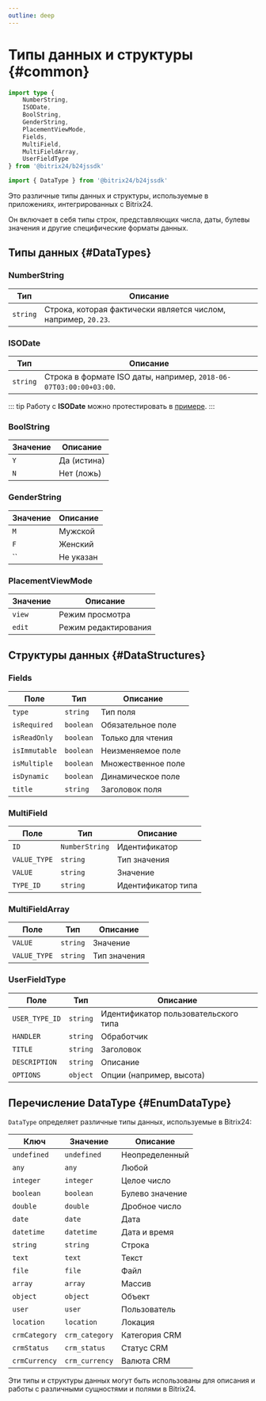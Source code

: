 ```yaml
---
outline: deep
---
```


# Типы данных и структуры {#common}

```ts
import type {
	NumberString,
	ISODate,
	BoolString,
	GenderString,
	PlacementViewMode,
	Fields,
	MultiField,
	MultiFieldArray,
	UserFieldType
} from '@bitrix24/b24jssdk'

import { DataType } from '@bitrix24/b24jssdk'
```

Это различные типы данных и структуры, используемые в приложениях, интегрированных с Bitrix24.

Он включает в себя типы строк, представляющих числа, даты, булевы значения и другие специфические форматы данных.

## Типы данных {#DataTypes}

### NumberString

| Тип      | Описание                                                       |
|----------|----------------------------------------------------------------|
| `string` | Строка, которая фактически является числом, например, `20.23`. |

### ISODate

| Тип      | Описание                                                          |
|----------|-------------------------------------------------------------------|
| `string` | Строка в формате ISO даты, например, `2018-06-07T03:00:00+03:00`. |

::: tip
Работу с **ISODate** можно протестировать в [примере](https://github.com/bitrix24/b24sdk-examples/blob/main/js/02-nuxt-hook/pages/hook/crm-item-list.client.vue).
:::

### BoolString

| Значение | Описание    |
|----------|-------------|
| `Y`      | Да (истина) |
| `N`      | Нет (ложь)  |

### GenderString

| Значение | Описание  |
|----------|-----------|
| `M`      | Мужской   |
| `F`      | Женский   |
| ``       | Не указан |

### PlacementViewMode

| Значение | Описание             |
|----------|----------------------|
| `view`   | Режим просмотра      |
| `edit`   | Режим редактирования |

## Структуры данных {#DataStructures}

### Fields

| Поле          | Тип       | Описание           |
|---------------|-----------|--------------------|
| `type`        | `string`  | Тип поля           |
| `isRequired`  | `boolean` | Обязательное поле  |
| `isReadOnly`  | `boolean` | Только для чтения  |
| `isImmutable` | `boolean` | Неизменяемое поле  |
| `isMultiple`  | `boolean` | Множественное поле |
| `isDynamic`   | `boolean` | Динамическое поле  |
| `title`       | `string`  | Заголовок поля     |

### MultiField

| Поле         | Тип            | Описание           |
|--------------|----------------|--------------------|
| `ID`         | `NumberString` | Идентификатор      |
| `VALUE_TYPE` | `string`       | Тип значения       |
| `VALUE`      | `string`       | Значение           |
| `TYPE_ID`    | `string`       | Идентификатор типа |

### MultiFieldArray

| Поле         | Тип      | Описание     |
|--------------|----------|--------------|
| `VALUE`      | `string` | Значение     |
| `VALUE_TYPE` | `string` | Тип значения |

### UserFieldType

| Поле           | Тип      | Описание                             |
|----------------|----------|--------------------------------------|
| `USER_TYPE_ID` | `string` | Идентификатор пользовательского типа |
| `HANDLER`      | `string` | Обработчик                           |
| `TITLE`        | `string` | Заголовок                            |
| `DESCRIPTION`  | `string` | Описание                             |
| `OPTIONS`      | `object` | Опции (например, высота)             |

## Перечисление DataType {#EnumDataType}

`DataType` определяет различные типы данных, используемые в Bitrix24:

| Ключ          | Значение       | Описание        |
|---------------|----------------|-----------------|
| `undefined`   | `undefined`    | Неопределенный  |
| `any`         | `any`          | Любой           |
| `integer`     | `integer`      | Целое число     |
| `boolean`     | `boolean`      | Булево значение |
| `double`      | `double`       | Дробное число   |
| `date`        | `date`         | Дата            |
| `datetime`    | `datetime`     | Дата и время    |
| `string`      | `string`       | Строка          |
| `text`        | `text`         | Текст           |
| `file`        | `file`         | Файл            |
| `array`       | `array`        | Массив          |
| `object`      | `object`       | Объект          |
| `user`        | `user`         | Пользователь    |
| `location`    | `location`     | Локация         |
| `crmCategory` | `crm_category` | Категория CRM   |
| `crmStatus`   | `crm_status`   | Статус CRM      |
| `crmCurrency` | `crm_currency` | Валюта CRM      |

Эти типы и структуры данных могут быть использованы для описания и работы с различными сущностями и полями в Bitrix24.

